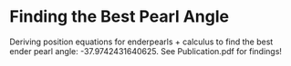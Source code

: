 # Finding the Best Pearl Angle

Deriving position equations for enderpearls + calculus to find the best ender pearl angle: -37.9742431640625. See Publication.pdf for findings! 